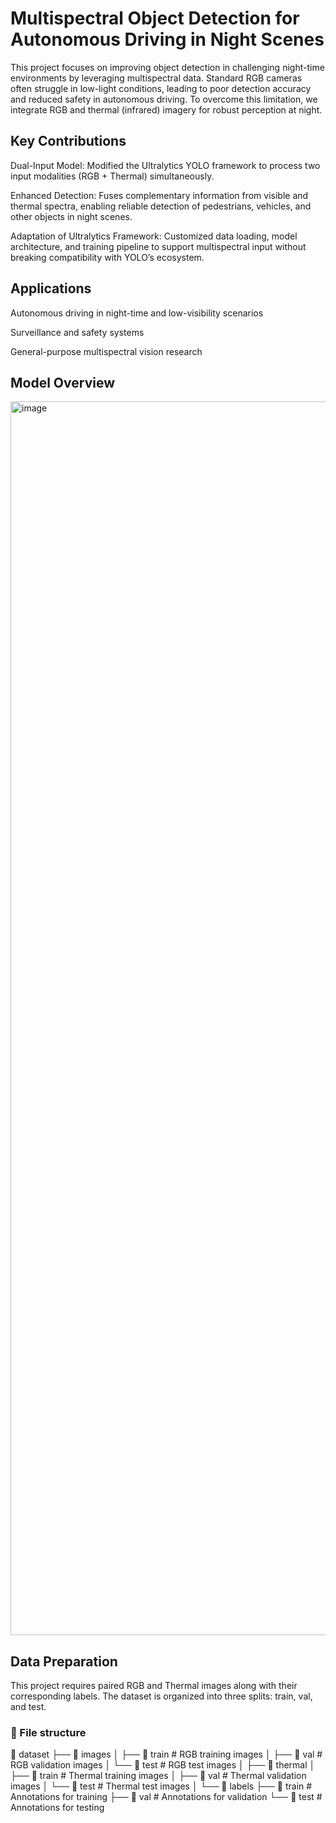 # Multispectral Object Detection for Autonomous Driving in Night Scenes

This project focuses on improving object detection in challenging night-time environments by leveraging multispectral data. Standard RGB cameras often struggle in low-light conditions, leading to poor detection accuracy and reduced safety in autonomous driving. To overcome this limitation, we integrate RGB and thermal (infrared) imagery for robust perception at night.

## Key Contributions

Dual-Input Model: Modified the Ultralytics YOLO framework to process two input modalities (RGB + Thermal) simultaneously.

Enhanced Detection: Fuses complementary information from visible and thermal spectra, enabling reliable detection of pedestrians, vehicles, and other objects in night scenes.

Adaptation of Ultralytics Framework: Customized data loading, model architecture, and training pipeline to support multispectral input without breaking compatibility with YOLO’s ecosystem.

## Applications

Autonomous driving in night-time and low-visibility scenarios

Surveillance and safety systems

General-purpose multispectral vision research


## Model Overview

<img width="5120" height="1974" alt="image" src="https://github.com/user-attachments/assets/b6ef4233-1279-4a1b-856b-f5325b5124cc" />

## Data Preparation 

This project requires paired RGB and Thermal images along with their corresponding labels. The dataset is organized into three splits: train, val, and test.

### 📂 File structure

📂 dataset
├── 📂 images
│ ├── 📂 train # RGB training images
│ ├── 📂 val # RGB validation images
│ └── 📂 test # RGB test images
│
├── 📂 thermal
│ ├── 📂 train # Thermal training images
│ ├── 📂 val # Thermal validation images
│ └── 📂 test # Thermal test images
│
└── 📂 labels
├── 📂 train # Annotations for training
├── 📂 val # Annotations for validation
└── 📂 test # Annotations for testing
